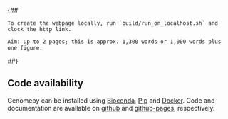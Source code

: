 {##

    To create the webpage locally, run `build/run_on_localhost.sh` and clock the http link.
    
    Aim: up to 2 pages; this is approx. 1,300 words or 1,000 words plus one figure.
##}

## Code availability
Genomepy can be installed using [Bioconda](https://anaconda.org/bioconda/genomepy), [Pip](https://pypi.org/project/genomepy/) and [Docker](https://quay.io/repository/biocontainers/genomepy).
Code and documentation are available on [github](https://github.com/vanheeringen-lab/genomepy) and [github-pages](https://github.com/vanheeringen-lab/genomepy), respectively.
